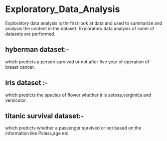 # Exploratory_Data_Analysis
Exploratory data analysis is thr first look at data and used to summarize and analysis the content in the dataset.
Exploratory data analysis of some of datasets are performed.
## hyberman dataset:-
which predicts a person survived or not after five year of operation of breast cancer.
## iris dataset :-
which predicts the species of flower whether it is setosa,verginica and versicolor. 
## titanic survival dataset:-
which predicts whether a passenger survived or not based on the information like Pclass,age etc.
